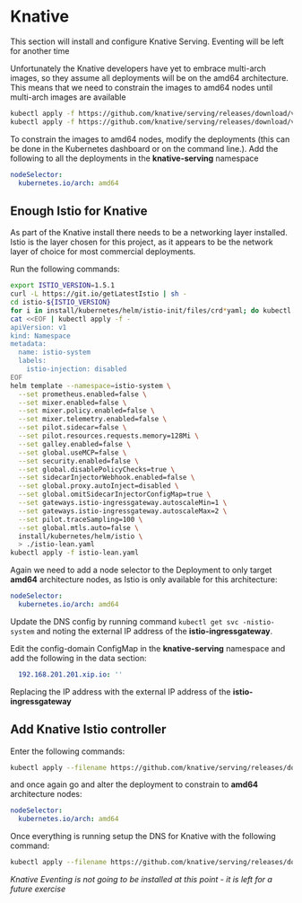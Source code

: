 # Knative

This section will install and configure Knative Serving.  Eventing will be left for another time

Unfortunately the Knative developers have yet to embrace multi-arch images, so they assume all deployments will be on the amd64 architecture.  This means that we need to constrain the images to amd64 nodes until multi-arch images are available

```bash
kubectl apply -f https://github.com/knative/serving/releases/download/v0.13.0/serving-crds.yaml
kubectl apply -f https://github.com/knative/serving/releases/download/v0.13.0/serving-core.yaml
```

To constrain the images to amd64 nodes, modify the deployments (this can be done in the Kubernetes dashboard or on the command line.).  Add the following to all the deployments in the **knative-serving** namespace

```yaml
nodeSelector:
  kubernetes.io/arch: amd64
```

## Enough Istio for Knative

As part of the Knative install there needs to be a networking layer installed.  Istio is the layer chosen for this project, as it appears to be the network layer of choice for most commercial deployments.

Run the following commands:

```bash
export ISTIO_VERSION=1.5.1
curl -L https://git.io/getLatestIstio | sh -
cd istio-${ISTIO_VERSION}
for i in install/kubernetes/helm/istio-init/files/crd*yaml; do kubectl apply -f $i; done
cat <<EOF | kubectl apply -f -
apiVersion: v1
kind: Namespace
metadata:
  name: istio-system
  labels:
    istio-injection: disabled
EOF
helm template --namespace=istio-system \
  --set prometheus.enabled=false \
  --set mixer.enabled=false \
  --set mixer.policy.enabled=false \
  --set mixer.telemetry.enabled=false \
  --set pilot.sidecar=false \
  --set pilot.resources.requests.memory=128Mi \
  --set galley.enabled=false \
  --set global.useMCP=false \
  --set security.enabled=false \
  --set global.disablePolicyChecks=true \
  --set sidecarInjectorWebhook.enabled=false \
  --set global.proxy.autoInject=disabled \
  --set global.omitSidecarInjectorConfigMap=true \
  --set gateways.istio-ingressgateway.autoscaleMin=1 \
  --set gateways.istio-ingressgateway.autoscaleMax=2 \
  --set pilot.traceSampling=100 \
  --set global.mtls.auto=false \
  install/kubernetes/helm/istio \
  > ./istio-lean.yaml
kubectl apply -f istio-lean.yaml
```

Again we need to add a node selector to the Deployment to only target **amd64** architecture nodes, as Istio is only available for this architecture:

```yaml
nodeSelector:
  kubernetes.io/arch: amd64
```

Update the DNS config by running command ```kubectl get svc -nistio-system``` and noting the external IP address of the **istio-ingressgateway**.

Edit the config-domain ConfigMap in the **knative-serving** namespace and add the following in the data section:

```yaml
  192.168.201.201.xip.io: ''
```

Replacing the IP address with the external IP address of the **istio-ingressgateway**

## Add Knative Istio controller

Enter the following commands:

```bash
kubectl apply --filename https://github.com/knative/serving/releases/download/v0.13.0/serving-istio.yaml
```

and once again go and alter the deployment to constrain to **amd64** architecture nodes:

```yaml
nodeSelector:
  kubernetes.io/arch: amd64
```

Once everything is running setup the DNS for Knative with the following command:

```bash
kubectl apply --filename https://github.com/knative/serving/releases/download/v0.13.0/serving-default-domain.yaml
```

*Knative Eventing is not going to be installed at this point - it is left for a future exercise*

